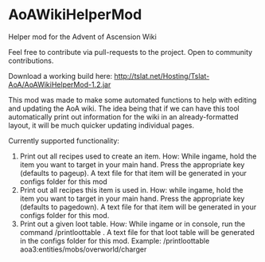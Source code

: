 # AoAWikiHelperMod
Helper mod for the Advent of Ascension Wiki

Feel free to contribute via pull-requests to the project. Open to community contributions.

Download a working build here: http://tslat.net/Hosting/Tslat-AoA/AoAWikiHelperMod-1.2.jar

This mod was made to make some automated functions to help with editing and updating the AoA wiki.
The idea being that if we can have this tool automatically print out information for the wiki in an already-formatted layout, it will be much quicker updating individual pages.

Currently supported functionality:
1. Print out all recipes used to create an item.
  How: While ingame, hold the item you want to target in your main hand. Press the appropriate key (defaults to pageup). A text file for that item will be generated in your configs folder for this mod
2. Print out all recipes this item is used in.
    How: while ingame, hold the item you want to target in your main hand. Press the appropriate key (defaults to pagedown). A text file for that item will be generated in your configs folder for this mod.
3. Print out a given loot table.
  How: While ingame or in console, run the command /printloottable <pathtoloottable>. A text file for that loot table will be generated in the configs folder for this mod. Example: /printloottable aoa3:entities/mobs/overworld/charger
    
